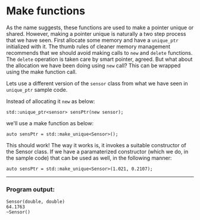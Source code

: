 # Make functions

As the name suggests, these functions are used to make a pointer unique or shared.
However, making a pointer unique is naturally a two step process that we have seen. First allocate some memory and have a `unique_ptr` initialized with it. 
The thumb rules of cleaner memory management recommends that we should avoid making calls to `new` and `delete` functions. The `delete` operation is taken care by smart pointer, agreed. But what about the allocation we have been doing using `new` call?
This can be wrapped using the make function call.

Lets use a different version of the `sensor` class from what we have seen in `unique_ptr` sample code. 

Instead of allocating it `new` as below:

    std::unique_ptr<sensor> sensPtr(new sensor);

we'll use a make function as below:

    auto sensPtr = std::make_unique<Sensor>();

This should work! The way it works is, it invokes a suitable constructor of the Sensor class. If we have a paramaterized constructor (which we do, in the sample code) that can be used as well, in the following manner:

    auto sensPtr = std::make_unique<Sensor>(1.021, 0.2107);

***
### Program output:

    Sensor(double, double)
    64.1763
    ~Sensor()


